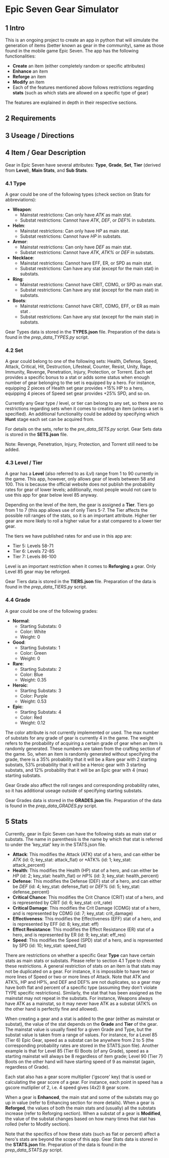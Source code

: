 # Epic Seven Gear Simulator

## 1 Intro
This is an ongoing project to create an app in python that will simulate the generation of items (better known as gear in the community), same as those found in the mobile game Epic Seven. The app has the following functionalities:
* **Create** an item (either completely random or specific attributes)
* **Enhance** an item
* **Reforge** an item
* **Modify** an item
* Each of the features mentioned above follows restrictions regarding **stats** (such as which stats are allowed on a specific type of gear)

The features are explained in depth in their respective sections.

## 2 Requirements

## 3 Useage / Directions

## 4 Item / Gear Description
Gear in Epic Seven have several attributes: **Type**, **Grade**, **Set**, **Tier** (derived from **Level**), **Main Stats**, and **Sub Stats**.

### 4.1 Type
A gear could be one of the following types (check section on Stats for abbreviations):
* **Weapon**:
  * Mainstat restrictions: Can only have *ATK* as main stat.
  * Substat restrictions: Cannot have *ATK*, *DEF*, or *DEF%* in substats. 
* **Helm**:
  * Mainstat restrictions: Can only have *HP* as main stat.
  * Substat restrictions: Cannot have *HP* in substats. 
* **Armor**:
  * Mainstat restrictions: Can only have *DEF* as main stat.
  * Substat restrictions: Cannot have *ATK*, *ATK%* or *DEF* in substats. 
* **Necklace**:
  * Mainstat restrictions: Cannot have EFF, ER, or SPD as main stat.
  * Substat restrictions: Can have any stat (except for the main stat) in substats. 
* **Ring**:
  * Mainstat restrictions: Cannot have CRIT, CDMG, or SPD as main stat.
  * Substat restrictions: Can have any stat (except for the main stat) in substats. 
* **Boots**:
  * Mainstat restrictions: Cannot have CRIT, CDMG, EFF, or ER as main stat .
  * Substat restrictions: Can have any stat (except for the main stat) in substats.
 
Gear Types data is stored in the **TYPES.json** file. Preparation of the data is found in the *prep_data_TYPES.py* script.

### 4.2 Set
A gear could belong to one of the following sets: Health, Defense, Speed, Attack, Critical, Hit, Destruction, Lifesteal, Counter, Resist, Unity, Rage, Immunity, Revenge, Penetration, Injury, Protection, or Torrent. Each set provides a specific bonus to a stat or adds some status when enough number of gear belonging to the set is equipped by a hero. For instance, equipping 2 pieces of Health set gear provides +15% HP to a hero, equipping 4 pieces of Speed set gear provides +25% SPD, and so on.  

Currently any Gear type / level, or tier can belong to any set, so there are no restrictions regarding sets when it comes to creating an item (unless a set is specified). An additional functionality could be added by specifying which **Hunt** stage each set can be acquired from.

For details on the sets, refer to the *pre_data_SETS.py* script. Gear Sets data is stored in the **SETS.json** file.

Note: Revenge, Penetration, Injury, Protection, and Torrent still need to be added.

### 4.3 Level / Tier

A gear has a **Level** (also referred to as iLvl) range from 1 to 90 currently in the game. This app, however, only allows gear of levels between 58 and 100. This is because the official website does not publish the probability rates for gear of lower levels; additionally, most people would not care to use this app for gear below level 85 anyway.

Depending on the level of the item, the gear is assigned a **Tier**.  Tiers go from 1 to 7 (this app allows use of only Tiers 5-7. The Tier affects the possible roll ranges of the stats, so it is an important attribute. Higher tier gear are more likely to roll a higher value for a stat compared to a lower tier gear.

The tiers we have published rates for and use in this app are:
* Tier 5: Levels 58-71
* Tier 6: Levels 72-85
* Tier 7: Levels 86-100

Level is an important restriction when it comes to **Reforging** a gear. Only Level 85 gear may be reforged.

Gear Tiers data is stored in the **TIERS.json** file. Preparation of the data is found in the *prep_data_TIERS.py* script.

### 4.4 Grade

A gear could be one of the following grades:
* **Normal**:
  * Starting Substats: 0
  * Color: White
  * Weight: 0
* **Good**:
  * Starting Substats: 1
  * Color: Green
  * Weight: 0
* **Rare**:
  * Starting Substats: 2
  * Color: Blue
  * Weight: 0.35
* **Heroic**:
  * Starting Substats: 3
  * Color: Purple
  * Weight: 0.53
* **Epic**:
  * Starting Substats: 4
  * Color: Red
  * Weight: 0.12
 
The color attribute is not currently implemented or used. The max number of substats for any grade of gear is currently 4 in the game. The weight refers to the probability of acquiring a certain grade of gear when an item is randomly generated. These numbers are taken from the crafting section of the game. So, when an item is randomly generated without specifying the grade, there is a 35% probability that it will be a Rare gear with 2 starting substats, 53% probability that it will be a Heroic gear with 3 starting substats, and 12% probability that it will be an Epic gear with 4 (max) starting substats.

Gear Grade also affect the roll ranges and corresponding probability rates, so it has additional useage outside of specifying starting substats.

Gear Grades data is stored in the **GRADES.json** file. Preparation of the data is found in the *prep_data_GRADES.py* script.

## 5 Stats
Currently, gear in Epic Seven can have the following stats as main stat or substats. The name in parenthesis is the name by which that stat is referred to under the 'key_stat' key in the STATS.json file.

* **Attack**: This modifies the Attack (ATK) stat of a hero, and can either be *ATK* (id: 0; key_stat: attack_flat) or *ATK% (id: 1; key_stat: attack_percent)
* **Health**: This modifies the Health (HP) stat of a hero, and can either be *HP* (id: 2; key_stat: health_flat) or *HP%* (id: 3; key_stat: health_percent)
* **Defense**: This modifies the Defense (DEF) stat of a hero, and can either be *DEF* (id: 4; key_stat: defense_flat) or *DEF%* (id: 5; key_stat: defense_percent)
* **Critical Chance**: This modifies the Crit Chance (CRIT) stat of a hero, and is represented by CRIT (id: 6; key_stat: crit_rate)
* **Critical Damage**: This modifies the Crit Damage (CDMG) stat of a hero, and is represented by CDMG (id: 7; key_stat: crit_damage)
* **Effectiveness**: This modifies the Effectiveness (EFF) stat of a hero, and is represented by EFF (id: 8; key_stat: eff)
* **Effect Resistance**: This modifies the Effect Resistance (ER) stat of a hero, and is represented by ER (id: 9; key_stat: eff_res)
* **Speed**: This modifies the Speed (SPD) stat of a hero, and is represented by SPD (id: 10; key_stat: speed_flat)

There are restrictions on whether a specific Gear **Type** can have certain stats as main stats or substats. Please refer to section 4.1 Type to check these restrictions. A general restriction of stats on an item is that stats may not be duplicated on a gear. For instance, it is impossible to have two or more lines of Speed or two or more lines of Attack. Note that ATK and ATK%, HP and HP%, and DEF and DEF% are not duplicates, so a gear may have both flat and percent of a specific type (assuming they don't violate TYPE specific restrictions). Similarly, the stat that has been assigned as the mainstat may not repeat in the substats. For instance, Weapons always have ATK as a mainstat, so it may never have ATK as a substat (ATK% on the other hand is perfectly fine and allowed).

When creating a gear and a stat is added to the gear (either as mainstat or substat), the value of the stat depends on the **Grade** and **Tier** of the gear. The mainstat value is usually fixed for a given Grade and Type, but the substat value is taken from a range of values. For instance, for a Level 85 (Tier 6) Epic Gear, speed as a substat can be anywhere from 2 to 5 (the corresponding probability rates are stored in the STATS.json file). Another example is that for Level 85 (Tier 6) Boots (of any Grade), speed as a starting mainstat will always be 8 regardless of item grade; Level 90 (Tier 7) Boots on the other hand will have starting speed of 9 as mainstat (again, regardless of Grade).

Each stat also has a gear score multiplier ('gscore' key) that is used or calculating the gear score of a gear. For instance, each point in speed has a gscore mutliplier of 2, i.e. 4 speed gives (4x2) 8 gear score.

When a gear is **Enhanced**, the main stat and some of the substats may go up in value (refer to Enhancing section for more details). When a gear is **Reforged**, the values of both the main stats and (usually) all the substats increase (refer to Reforging section). When a substat of a gear is **Modified**, the value of the substat changes based on how many times that stat has rolled (refer to Modify section).

Note that the specifics of how these stats (such as flat or percent) affect a hero's stats are beyond the scope of this app. Gear Stats data is stored in the **STATS.json** file. Preparation of the data is found in the *prep_data_STATS.py* script.
